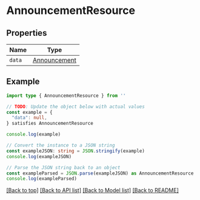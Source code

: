 
# AnnouncementResource


## Properties

Name | Type
------------ | -------------
`data` | [Announcement](Announcement.md)

## Example

```typescript
import type { AnnouncementResource } from ''

// TODO: Update the object below with actual values
const example = {
  "data": null,
} satisfies AnnouncementResource

console.log(example)

// Convert the instance to a JSON string
const exampleJSON: string = JSON.stringify(example)
console.log(exampleJSON)

// Parse the JSON string back to an object
const exampleParsed = JSON.parse(exampleJSON) as AnnouncementResource
console.log(exampleParsed)
```

[[Back to top]](#) [[Back to API list]](../README.md#api-endpoints) [[Back to Model list]](../README.md#models) [[Back to README]](../README.md)


